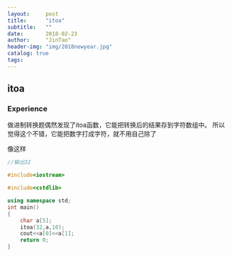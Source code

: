 ```yaml
---
layout:     post
title:      "itoa"
subtitle:   ""
date:       2018-02-23
author:     "JinTao"
header-img: "img/2018newyear.jpg"
catalog: true
tags:
---
```


## itoa

### Experience
做进制转换题偶然发现了itoa函数，它能把转换后的结果存到字符数组中。
所以觉得这个不错，它能把数字打成字符，就不用自己除了

像这样
``` cpp
//输出32

#include<iostream>

#include<cstdlib> 

using namespace std;
int main()
{
	char a[5];
	itoa(32,a,10);
	cout<<a[0]<<a[1];
	return 0;
}
```
